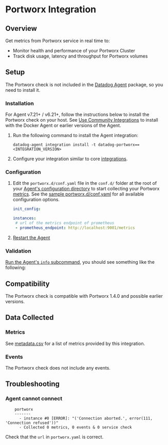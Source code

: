 # Portworx Integration

## Overview

Get metrics from Portworx service in real time to:

- Monitor health and performance of your Portworx Cluster
- Track disk usage, latency and throughput for Portworx volumes

## Setup

The Portworx check is not included in the [Datadog Agent][2] package, so you need to install it.

### Installation

For Agent v7.21+ / v6.21+, follow the instructions below to install the Portworx check on your host. See [Use Community Integrations][3] to install with the Docker Agent or earlier versions of the Agent.

1. Run the following command to install the Agent integration:

   ```shell
   datadog-agent integration install -t datadog-portworx==<INTEGRATION_VERSION>
   ```

2. Configure your integration similar to core [integrations][4].

### Configuration

1. Edit the `portworx.d/conf.yaml` file in the `conf.d/` folder at the root of your [Agent's configuration directory][6] to start collecting your Portworx [metrics](#metrics). See the [sample portworx.d/conf.yaml][7] for all available configuration options.

    ```yaml
    init_config:

    instances:
     # url of the metrics endpoint of prometheus
     - prometheus_endpoint: http://localhost:9001/metrics
    ```

2. [Restart the Agent][8]

### Validation

[Run the Agent's `info` subcommand][9], you should see something like the following:

## Compatibility

The Portworx check is compatible with Portworx 1.4.0 and possible earlier versions.

## Data Collected

### Metrics

See [metadata.csv][10] for a list of metrics provided by this integration.

### Events

The Portworx check does not include any events.

## Troubleshooting

### Agent cannot connect

```text
    portworx
    -------
      - instance #0 [ERROR]: "('Connection aborted.', error(111, 'Connection refused'))"
      - Collected 0 metrics, 0 events & 0 service check
```

Check that the `url` in `portworx.yaml` is correct.

[2]: https://app.datadoghq.com/account/settings/agent/latest
[3]: https://docs.datadoghq.com/agent/guide/use-community-integrations/
[4]: https://docs.datadoghq.com/getting_started/integrations/
[6]: https://docs.datadoghq.com/agent/guide/agent-configuration-files/#agent-configuration-directory
[7]: https://github.com/DataDog/integrations-extras/blob/master/portworx/datadog_checks/portworx/data/conf.yaml.example
[8]: https://docs.datadoghq.com/agent/guide/agent-commands/#start-stop-and-restart-the-agent
[9]: https://docs.datadoghq.com/agent/faq/agent-status-and-information/
[10]: https://github.com/DataDog/integrations-extras/blob/master/portworx/metadata.csv
[11]: https://www.datadoghq.com/blog/portworx-integration/
